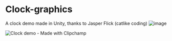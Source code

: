 # Clock-graphics
A clock demo made in Unity, thanks to Jasper Flick (catlike coding)
![image](https://github.com/Mayokun-Sofowora/Clock-graphics/assets/73405462/28cb01f5-78a3-4945-9026-12fe13a87f10)


![Clock demo - Made with Clipchamp](https://github.com/Mayokun-Sofowora/Clock-graphics/assets/73405462/e10a80c5-5579-4618-9b75-ef3d5920bff6)
